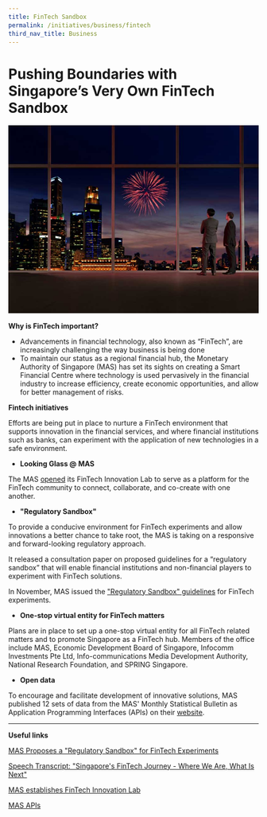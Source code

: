 ```yaml
---
title: FinTech Sandbox
permalink: /initiatives/business/fintech
third_nav_title: Business
---
```

# Pushing Boundaries with Singapore’s Very Own FinTech Sandbox
![Singapore's central business district](/images/initiatives/Fintech-sandbox.jpg)


**Why is FinTech important?**

-   Advancements in financial technology, also known as “FinTech”, are increasingly challenging the way business is being done
-   To maintain our status as a regional financial hub, the Monetary Authority of Singapore (MAS) has set its sights on creating a Smart Financial Centre where technology is used pervasively in the financial industry to increase efficiency, create economic opportunities, and allow for better management of risks.

**Fintech initiatives**

Efforts are being put in place to nurture a FinTech environment that supports innovation in the financial services, and where financial institutions such as banks, can experiment with the application of new technologies in a safe environment.

-   **Looking Glass @ MAS**

The MAS  [opened](https://www.mas.gov.sg/news/media-releases/2016/mas-establishes-fintech-innovation-lab) its FinTech Innovation Lab to serve as a platform for the FinTech community to connect, collaborate, and co-create with one another.

-   **"Regulatory Sandbox"**

To provide a conducive environment for FinTech experiments and allow innovations a better chance to take root, the MAS is taking on a responsive and forward-looking regulatory approach.

It released a consultation paper on proposed guidelines for a “regulatory sandbox” that will enable financial institutions and non-financial players to experiment with FinTech solutions.

In November, MAS issued the [](https://www.mas.gov.sg/news/media-releases/2016/mas-issues-regulatory-sandbox-guidelines-for-fintech-experiments) ["Regulatory Sandbox" guidelines](https://www.mas.gov.sg/news/media-releases/2016/mas-issues-regulatory-sandbox-guidelines-for-fintech-experiments) for FinTech experiments.

-   **One-stop virtual entity for FinTech matters**

Plans are in place to set up a one-stop virtual entity for all FinTech related matters and to promote Singapore as a FinTech hub. Members of the office include MAS, Economic Development Board of Singapore, Infocomm Investments Pte Ltd, Info-communications Media Development Authority, National Research Foundation, and SPRING Singapore.

-   **Open data**

To encourage and facilitate development of innovative solutions, MAS published 12 sets of data from the MAS' Monthly Statistical Bulletin as Application Programming Interfaces (APIs) on their  [website](http://www.mas.gov.sg/Statistics/APIs.aspx).

----------

  

**Useful links**

[MAS Proposes a "Regulatory Sandbox" for FinTech Experiments](https://www.mas.gov.sg/news/media-releases/2016/mas-proposes-a-regulatory-sandbox-for-fintech-experiments)

[Speech Transcript: "Singapore's  FinTech Journey - Where We Are, What Is Next"](https://www.mas.gov.sg/news/speeches/2016/singapore-fintech-journey)  

[MAS establishes FinTech Innovation Lab](https://www.mas.gov.sg/news/media-releases/2016/mas-establishes-fintech-innovation-lab)

[MAS APIs](https://secure.mas.gov.sg/api/Search.aspx)